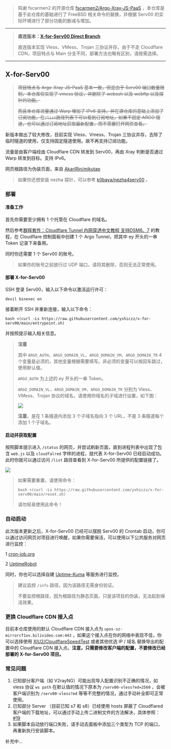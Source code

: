 >鸣谢 fscarmen2 的开源仓库 [fscarmen2/Argo-Xray-JS-PaaS](https://github.com/fscarmen2/Argo-Xray-JS-PaaS) ，本仓库是基于此仓库的基础进行了 FreeBSD 相关命令的替换，并根据 Serv00 的实际环境进行了部分功能的删减与增加。
----
>**直连版本：[X-for-Serv00 Direct Branch](https://github.com/k0baya/X-for-serv00/tree/direct)**
>
>直连版本实现 Vless、VMess、Trojan 三协议并存，由于不走 Cloudflare CDN，项目特点与 Main 分支不同，部署方法也略有区别，请按需选择。
----
## X-for-Serv00

>~~项目特点与 Argo-Xray-JS-PaaS 基本一致，但是由于 Serv00 端口数量限制，本仓库仅实现了 vmess 协议，并删除了 webssh 以及 webftp 以及探针的功能。~~
>
>~~而且本仓库流量通过 Warp 增加了 IPv6 支持。并在源仓库的基础上添加了订阅功能，在`/list`路径列表下可以看到订阅地址，如果不固定 ARGO 隧道，也可以通过订阅地址获取最新配置，而不需要打开网页查看。~~

新版本做出了较大修改，目前实现 Vless、Vmess、Trojan 三协议并存，去除了临时隧道的使用，仅支持固定隧道使用。故不再支持订阅功能。

流量是由客户端经由 Cloudflare CDN 转发到 Serv00，再由 Xray 判断是否通过 Warp 转发到目标。支持 IPv6。

网页根路径为伪装页面，来自 [AkariRin/mikutap](https://github.com/AkariRin/mikutap)

>如果你还想安装 nezha 探针，可以参考 [k0baya/nezha4serv00](https://github.com/k0baya/nezha4serv00) 。

### 部署
#### 准备工作

首先你需要至少拥有 1 个托管在 Cloudflare 的域名。

然后参考[群晖套件：Cloudflare Tunnel 内网穿透中文教程 支持DSM6、7](https://imnks.com/5984.html) 的教程，在 Cloudflare 控制面板中创建 1 个 Argo Tunnel，把其中 ey 开头的一串 Token 记录下来备用。

同时你还需要 1 个 Serv00 的账号。

>如果你的账号之前放行过 UDP 端口，请将其删除，否则无法正常使用。

#### 部署 X-for-Serv00

SSH 登录 Serv00，输入以下命令以激活运行许可：
```shell
devil binexec on
```
接着断开 SSH 并重新连接，输入以下命令：
```shell
bash <(curl -Ls https://raw.githubusercontent.com/yshiczz/x-for-serv00/main/entrypoint.sh)
```
并按照提示输入相关信息。

>**注意**
>
>其中 `ARGO_AUTH`、`ARGO_DOMAIN_VL`、`ARGO_DOMAIN_VM`、`ARGO_DOMAIN_TR` 4 个变量是必须的，其他变量根据需要填写。非必须的变量可以按回车跳过，使用默认值。
>
>`ARGO_AUTH` 为上述的 ey 开头的一串 Token。
>
>`ARGO_DOMAIN_VL`、`ARGO_DOMAIN_VM`、`ARGO_DOMAIN_TR` 分别为 Vless、VMess、Trojan 协议的域名，请使用你域名的子域进行设置，如下图：
>
>![](/pic/argo.png)
>
>**注意**，是在 1 条隧道内添加 3 个子域名指向 3 个 URL，不是 3 条隧道每个添加 1 个子域名。


#### 启动并获取配置

按照脚本提示进入 `/status` 的网页，并尝试刷新页面，直到进程列表中出现了包含 `web.js` 以及 `cloudfalred` 字样的进程，就代表 X-for-Serv00 已经启动成功。此时你就可以通过访问 `/list` 路径查看到 X-for-Serv00 所提供的配置链接了。

![](/pic/process.png)

>如果需要重置，请使用命令：
>```shell
>bash <(curl -Ls https://raw.githubusercontent.com/yshiczz/x-for-serv00/main/reset.sh)
>```
>请勿轻易使用此命令！
### 自动启动

此次版本更新之后，X-for-Serv00 已经可以摆脱 Serv00 的 Crontab 启动，你可以通过访问网页对项目进行唤醒，如果你需要保活，可以使用以下公共服务对网页进行监控：

1 [cron-job.org](https://console.cron-job.org)

2 [UptimeRobot](https://uptimerobot.com/) 

同时，你也可以选择自建 [Uptime-Kuma](https://github.com/louislam/uptime-kuma) 等服务进行监控。

>建议监控 `/info` 路径，因为该路径无需身份验证。
>
>不要监控根路径，因为根路径为静态页面，只是该项目的伪装，无法起到保活效果。

### 更换 Cloudflare CDN 接入点

目前本仓库使用的默认 Cloudflare CDN 接入点为 `upos-sz-mirrorcf1ov.bilivideo.com:443` ，如果这个接入点在你的网络中表现不佳，你可以选择使用 [XIU2/CloudflareSpeedTest](https://github.com/XIU2/CloudflareSpeedTest) 或者其他优选 IP / 域名 替换导出的配置中的 Cloudflare CDN 接入点。**注意，只需要修改客户端的配置，不要修改已经部署的 X-for-Serv00 项目。**

### 常见问题
1. 已知部分客户端（如 V2rayNG）可能出现导入配置识别不正确的情况，如 vless 协议 `ws path` 在默认值的情况下原本为 `/serv00-vless?ed=2560` ，会被客户端识别为 `/serv00-vless?ed` 等等不完整的情况，通过手动补全即可正常使用。
2. 已知部分 Server （目前已知 s7 和 s8）已经使用 hosts 屏蔽了 Cloudflared 客户端的下载地址，可以通过手动上传二进制文件的方法解决，具体参照：[#19](https://github.com/yshiczz/X-for-serv00/issues/19#issuecomment-2266315320)
3. 如果脚本自动放行端口失败，请手动去面板中添加三个类型为 TCP 的端口，再重新执行安装脚本。

补充中... 
